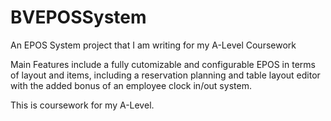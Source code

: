 # BVEPOSSystem
An EPOS System project that I am writing for my A-Level Coursework 

Main Features include a fully cutomizable and configurable EPOS in terms of layout and items, including a reservation planning and table layout editor with the added bonus of an employee clock in/out system.

This is coursework for my A-Level.
